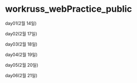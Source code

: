 # workruss_webPractice_public

day01(2월 14일)

day02(2월 17일)

day03(2월 18일)

day04(2월 19일)

day05(2월 20일)

day06(2월 21일)

